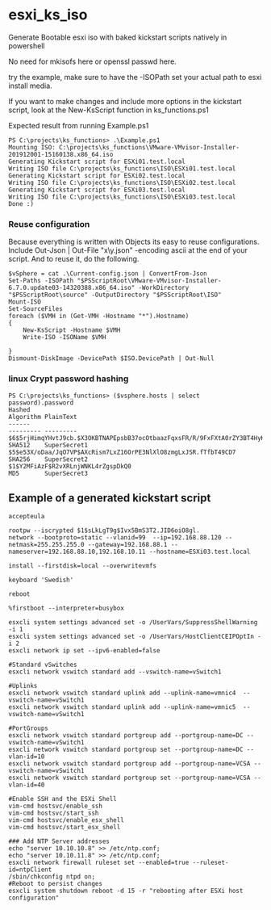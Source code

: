# esxi_ks_iso
Generate Bootable esxi iso with baked kickstart scripts natively in powershell

No need for mkisofs here or openssl passwd here.

try the example, make sure to have the -ISOPath set your actual path to esxi install media.

If you want to make changes and include more options in the kickstart script, look at the New-KsScript function in ks_functions.ps1

Expected result from running Example.ps1
```
PS C:\projects\ks_functions> .\Example.ps1
Mounting ISO: C:\projects\ks_functions\VMware-VMvisor-Installer-201912001-15160138.x86_64.iso
Generating Kickstart script for ESXi01.test.local
Writing ISO file C:\projects\ks_functions\ISO\ESXi01.test.local
Generating Kickstart script for ESXi02.test.local
Writing ISO file C:\projects\ks_functions\ISO\ESXi02.test.local
Generating Kickstart script for ESXi03.test.local
Writing ISO file C:\projects\ks_functions\ISO\ESXi03.test.local
Done :)
```
### Reuse configuration

Because everything is written with Objects its easy to reuse configurations. Include Out-Json | Out-File "x\y.json" -encoding ascii at the end of your script. And to reuse it, do the following.
```
$vSphere = cat .\Current-config.json | ConvertFrom-Json
Set-Paths -ISOPath "$PSScriptRoot\VMware-VMvisor-Installer-6.7.0.update03-14320388.x86_64.iso" -WorkDirectory "$PSScriptRoot\source" -OutputDirectory "$PSScriptRoot\ISO"
Mount-ISO 
Set-SourceFiles
foreach ($VMH in (Get-VMH -Hostname "*").Hostname)
{
    New-KsScript -Hostname $VMH
    Write-ISO -ISOName $VMH

}
Dismount-DiskImage -DevicePath $ISO.DevicePath | Out-Null
```

### linux Crypt password hashing
```
PS C:\projects\ks_functions> ($vsphere.hosts | select password).password
Hashed                                                                                                     Algorithm PlainText
------                                                                                                     --------- ---------
$6$5rjHimqYHvtJ9cb.$X3OKBTNAPEpsbB37ocOtbaazFqxsFR/R/9FxFXtA0rZY3BT4HyKT.EgTI7voEeqHUl1BO6v8jkNDHXUoRpcHQ0 SHA512    SuperSecret1
$5$e53X/oDaa/JqO7VP$AXcRism7LxZ16OrPE3NlXlO8zmgLxJSR.fTfbT49CD7                                            SHA256    SuperSecret2
$1$Y2MFiAzF$R2vXRLnjWNKL4rZgspDkQ0                                                                         MD5       SuperSecret3

```

## Example of a generated kickstart script
```
accepteula

rootpw --iscrypted $1$sLkLgT9g$Ivx5BmS3T2.JID6oiO8gl.
network --bootproto=static --vlanid=99  --ip=192.168.88.120 --netmask=255.255.255.0 --gateway=192.168.88.1 --nameserver=192.168.88.10,192.168.10.11 --hostname=ESXi03.test.local

install --firstdisk=local --overwritevmfs

keyboard 'Swedish'

reboot

%firstboot --interpreter=busybox

esxcli system settings advanced set -o /UserVars/SuppressShellWarning -i 1
esxcli system settings advanced set -o /UserVars/HostClientCEIPOptIn -i 2
esxcli network ip set --ipv6-enabled=false

#Standard vSwitches
esxcli network vswitch standard add --vswitch-name=vSwitch1

#Uplinks
esxcli network vswitch standard uplink add --uplink-name=vmnic4  --vswitch-name=vSwitch1
esxcli network vswitch standard uplink add --uplink-name=vmnic5  --vswitch-name=vSwitch1

#PortGroups
esxcli network vswitch standard portgroup add --portgroup-name=DC --vswitch-name=vSwitch1
esxcli network vswitch standard portgroup set --portgroup-name=DC --vlan-id=10
esxcli network vswitch standard portgroup add --portgroup-name=VCSA --vswitch-name=vSwitch1
esxcli network vswitch standard portgroup set --portgroup-name=VCSA --vlan-id=40

#Enable SSH and the ESXi Shell
vim-cmd hostsvc/enable_ssh
vim-cmd hostsvc/start_ssh
vim-cmd hostsvc/enable_esx_shell
vim-cmd hostsvc/start_esx_shell

### Add NTP Server addresses
echo "server 10.10.10.8" >> /etc/ntp.conf;
echo "server 10.10.11.8" >> /etc/ntp.conf;
esxcli network firewall ruleset set --enabled=true --ruleset-id=ntpClient
/sbin/chkconfig ntpd on;
#Reboot to persist changes
esxcli system shutdown reboot -d 15 -r "rebooting after ESXi host configuration"
```

